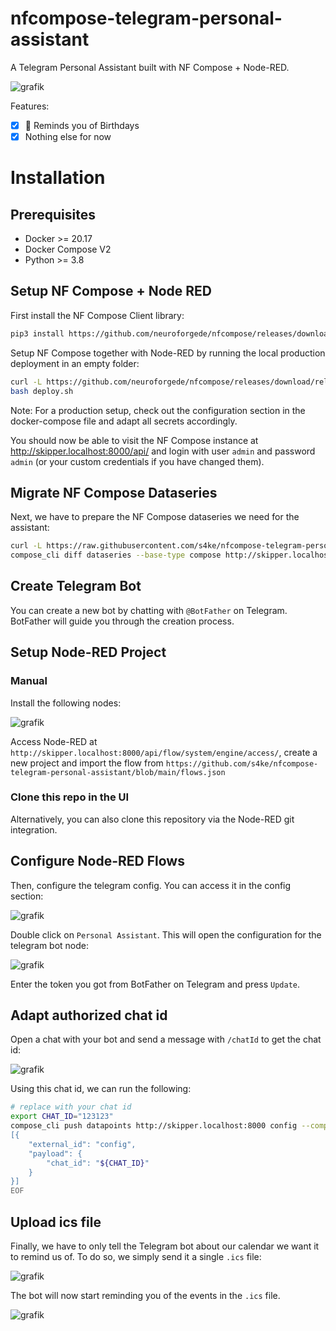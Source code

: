 nfcompose-telegram-personal-assistant
===========================

A Telegram Personal Assistant built with NF Compose + Node-RED.

![grafik](https://github.com/s4ke/nfcompose-telegram-personal-assistant/assets/719760/c86e0f1b-ffa9-4898-9f74-48ad2c1223eb)

Features:

- [x] 💯 Reminds you of Birthdays
- [x] Nothing else for now

# Installation

## Prerequisites

- Docker >= 20.17
- Docker Compose V2
- Python >= 3.8

## Setup NF Compose + Node RED

First install the NF Compose Client library:

```bash
pip3 install https://github.com/neuroforgede/nfcompose/releases/download/release%2F2.1.0-beta/compose_client-2.1.0-beta.tar.gz
```

Setup NF Compose together with Node-RED by running the local production deployment in an empty folder:

```bash
curl -L https://github.com/neuroforgede/nfcompose/releases/download/release%2F2.1.0-beta/deploy-production-docker-compose-2.1.0-beta.zip | busybox unzip -
bash deploy.sh
```

Note: For a production setup, check out the configuration section in the docker-compose file and adapt all secrets accordingly.

You should now be able to visit the NF Compose instance at http://skipper.localhost:8000/api/ and login with user `admin` and password `admin` (or your custom credentials if you have changed them). 

## Migrate NF Compose Dataseries

Next, we have to prepare the NF Compose dataseries we need for the assistant:

```bash
curl -L https://raw.githubusercontent.com/s4ke/nfcompose-telegram-personal-assistant/main/dataseries.json
compose_cli diff dataseries --base-type compose http://skipper.localhost:8000 ./dataseries.json --base-compose-user admin --base-compose-password admin | compose_cli apply dataseries-diff http://skipper.localhost:8000 --compose-user admin --compose-password admin
```

## Create Telegram Bot

You can create a new bot by chatting with `@BotFather` on Telegram. BotFather will guide you through the creation process.

## Setup Node-RED Project

### Manual

Install the following nodes:

![grafik](https://github.com/s4ke/nfcompose-telegram-personal-assistant/assets/719760/9fb0bfdf-8348-423c-ae51-fd85e981ca51)

Access Node-RED at `http://skipper.localhost:8000/api/flow/system/engine/access/`, create a new project and import the flow from `https://github.com/s4ke/nfcompose-telegram-personal-assistant/blob/main/flows.json`

### Clone this repo in the UI

Alternatively, you can also clone this repository via the Node-RED git integration.

## Configure Node-RED Flows

Then, configure the telegram config. You can access it in the config section:

![grafik](https://github.com/s4ke/nfcompose-telegram-personal-assistant/assets/719760/da136752-3882-4f86-9aa6-6fde56828b8c)

Double click on `Personal Assistant`. This will open the configuration for the telegram bot node:

![grafik](https://github.com/s4ke/nfcompose-telegram-personal-assistant/assets/719760/9cb2255d-eaf7-4d61-b680-bbdf0afa2e2c)

Enter the token you got from BotFather on Telegram and press `Update`.

## Adapt authorized chat id

Open a chat with your bot and send a message with `/chatId` to get the chat id:

![grafik](https://github.com/s4ke/nfcompose-telegram-personal-assistant/assets/719760/14879c3f-ceb2-467d-a1da-83ced6b439dd)

Using this chat id, we can run the following:

```bash
# replace with your chat id
export CHAT_ID="123123"
compose_cli push datapoints http://skipper.localhost:8000 config --compose-user admin --compose-password admin <<EOF
[{
    "external_id": "config",
    "payload": {
        "chat_id": "${CHAT_ID}"
    }
}]
EOF
```

## Upload ics file

Finally, we have to only tell the Telegram bot about our calendar we want it to remind us of. To do so, we simply send it a single `.ics` file:

![grafik](https://github.com/s4ke/nfcompose-telegram-personal-assistant/assets/719760/c9be0da4-dc58-4643-a465-ecec15758eb5)

The bot will now start reminding you of the events in the `.ics` file.

![grafik](https://github.com/s4ke/nfcompose-telegram-personal-assistant/assets/719760/9dc5b0ba-3c89-4d82-88e2-b241a4c01502)

